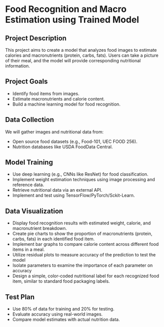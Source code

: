 # Food Recognition and Macro Estimation using Trained Model

## Project Description
This project aims to create a model that analyzes food images to estimate calories and macronutrients (protein, carbs, fats). Users can take a picture of their meal, and the model will provide corresponding nutritional information.

## Project Goals
- Identify food items from images.
- Estimate macronutrients and calorie content.
- Build a machine learning model for food recognition.

## Data Collection
We will gather images and nutritional data from:
- Open source food datasets (e.g., Food-101, UEC FOOD 256).
- Nutrition databases like USDA FoodData Central.

## Model Training
- Use deep learning (e.g., CNNs like ResNet) for food classification.
- Implement weight estimation techniques using image processing and reference data.
- Retrieve nutritional data via an external API.
- Implement and test using TensorFlow/PyTorch/Sckit-Learn.

## Data Visualization
- Display food recognition results with estimated weight, calorie, and macronutrient breakdown.
- Create pie charts to show the proportion of macronutrients (protein, carbs, fats) in each identified food item.
- Implement bar graphs to compare calorie content across different food items in a meal.
- Utilize residual plots to measure accuracy of the prediction to test the model
- Isolate parameters to examine the importance of each parameter on accuracy
- Design a simple, color-coded nutritional label for each recognized food item, similar to standard food packaging labels.

## Test Plan
- Use 80% of data for training and 20% for testing.
- Evaluate accuracy using real-world images.
- Compare model estimates with actual nutrition data.
